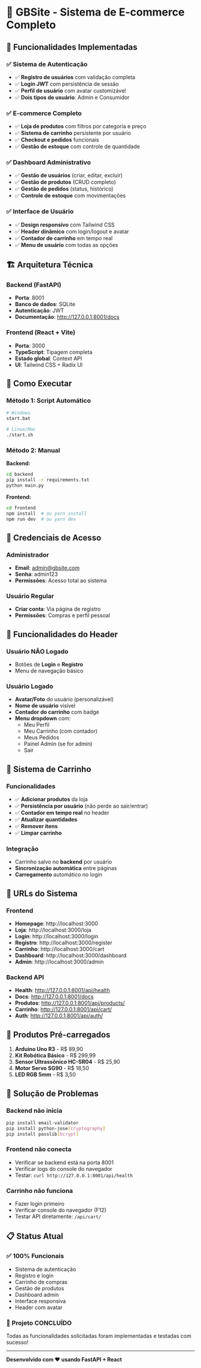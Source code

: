 # 🛒 GBSite - Sistema de E-commerce Completo

## 🎯 **Funcionalidades Implementadas**

### ✅ **Sistema de Autenticação**
- ✅ **Registro de usuários** com validação completa
- ✅ **Login JWT** com persistência de sessão
- ✅ **Perfil de usuário** com avatar customizável
- ✅ **Dois tipos de usuário**: Admin e Consumidor

### ✅ **E-commerce Completo**
- ✅ **Loja de produtos** com filtros por categoria e preço
- ✅ **Sistema de carrinho** persistente por usuário
- ✅ **Checkout e pedidos** funcionais
- ✅ **Gestão de estoque** com controle de quantidade

### ✅ **Dashboard Administrativo**
- ✅ **Gestão de usuários** (criar, editar, excluir)
- ✅ **Gestão de produtos** (CRUD completo)
- ✅ **Gestão de pedidos** (status, histórico)
- ✅ **Controle de estoque** com movimentações

### ✅ **Interface de Usuário**
- ✅ **Design responsivo** com Tailwind CSS
- ✅ **Header dinâmico** com login/logout e avatar
- ✅ **Contador de carrinho** em tempo real
- ✅ **Menu de usuário** com todas as opções

## 🏗️ **Arquitetura Técnica**

### **Backend (FastAPI)**
- **Porta**: 8001
- **Banco de dados**: SQLite
- **Autenticação**: JWT
- **Documentação**: http://127.0.0.1:8001/docs

### **Frontend (React + Vite)**
- **Porta**: 3000
- **TypeScript**: Tipagem completa
- **Estado global**: Context API
- **UI**: Tailwind CSS + Radix UI

## 🚀 **Como Executar**

### **Método 1: Script Automático**
```bash
# Windows
start.bat

# Linux/Mac
./start.sh
```

### **Método 2: Manual**

**Backend:**
```bash
cd backend
pip install -r requirements.txt
python main.py
```

**Frontend:**
```bash
cd frontend
npm install  # ou yarn install
npm run dev  # ou yarn dev
```

## 🔑 **Credenciais de Acesso**

### **Administrador**
- **Email**: admin@gbsite.com
- **Senha**: admin123
- **Permissões**: Acesso total ao sistema

### **Usuário Regular**
- **Criar conta**: Via página de registro
- **Permissões**: Compras e perfil pessoal

## 🎨 **Funcionalidades do Header**

### **Usuário NÃO Logado**
- Botões de **Login** e **Registro**
- Menu de navegação básico

### **Usuário Logado**
- **Avatar/Foto** do usuário (personalizável)
- **Nome de usuário** visível
- **Contador do carrinho** com badge
- **Menu dropdown** com:
  - Meu Perfil
  - Meu Carrinho (com contador)
  - Meus Pedidos
  - Painel Admin (se for admin)
  - Sair

## 🛒 **Sistema de Carrinho**

### **Funcionalidades**
- ✅ **Adicionar produtos** da loja
- ✅ **Persistência por usuário** (não perde ao sair/entrar)
- ✅ **Contador em tempo real** no header
- ✅ **Atualizar quantidades**
- ✅ **Remover itens**
- ✅ **Limpar carrinho**

### **Integração**
- Carrinho salvo no **backend** por usuário
- **Sincronização automática** entre páginas
- **Carregamento** automático no login

## 📱 **URLs do Sistema**

### **Frontend**
- **Homepage**: http://localhost:3000
- **Loja**: http://localhost:3000/loja
- **Login**: http://localhost:3000/login
- **Registro**: http://localhost:3000/register
- **Carrinho**: http://localhost:3000/cart
- **Dashboard**: http://localhost:3000/dashboard
- **Admin**: http://localhost:3000/admin

### **Backend API**
- **Health**: http://127.0.0.1:8001/api/health
- **Docs**: http://127.0.0.1:8001/docs
- **Produtos**: http://127.0.0.1:8001/api/products/
- **Carrinho**: http://127.0.0.1:8001/api/cart/
- **Auth**: http://127.0.0.1:8001/api/auth/

## 🎯 **Produtos Pré-carregados**

1. **Arduino Uno R3** - R$ 89,90
2. **Kit Robótica Básico** - R$ 299,99
3. **Sensor Ultrassônico HC-SR04** - R$ 25,90
4. **Motor Servo SG90** - R$ 18,50
5. **LED RGB 5mm** - R$ 3,50

## 🔧 **Solução de Problemas**

### **Backend não inicia**
```bash
pip install email-validator
pip install python-jose[cryptography]
pip install passlib[bcrypt]
```

### **Frontend não conecta**
- Verificar se backend está na porta 8001
- Verificar logs do console do navegador
- Testar: `curl http://127.0.0.1:8001/api/health`

### **Carrinho não funciona**
- Fazer login primeiro
- Verificar console do navegador (F12)
- Testar API diretamente: `/api/cart/`

## 📋 **Status Atual**

### ✅ **100% Funcionais**
- Sistema de autenticação
- Registro e login
- Carrinho de compras
- Gestão de produtos
- Dashboard admin
- Interface responsiva
- Header com avatar

### 🎉 **Projeto CONCLUÍDO**
Todas as funcionalidades solicitadas foram implementadas e testadas com sucesso!

---

**Desenvolvido com ❤️ usando FastAPI + React**